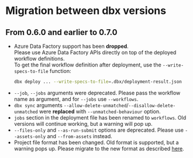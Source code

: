 # Migration between dbx versions


## From 0.6.0 and earlier to 0.7.0

- Azure Data Factory support has been **dropped**.<br/>
  Please use Azure Data Factory APIs directly on top of the deployed workflow definitions.<br/>
  To get the final workflow definition after deployment, use the `--write-specs-to-file` function:
  ```bash
  dbx deploy ... --write-specs-to-file=.dbx/deployment-result.json
  ```
- `--job`, `--jobs` arguments were deprecated. Please pass the workflow name as argument, and for `--jobs` use `--workflows`.
- `dbx sync` arguments `--allow-delete-unmatched`/`--disallow-delete-unmatched` were **replaced** with `--unmatched-behaviour` option.
- `jobs` section in the deployment file has been renamed to `workflows`. Old versions will continue working, but a warning will pop up.
- `--files-only` and `--as-run-submit` options are deprecated. Please use `--assets-only` and `--from-assets` instead.
- Project file format has been changed. Old format is supported, but a warning pops up. Please migrate to the new format as described [here](./reference/project.md).

